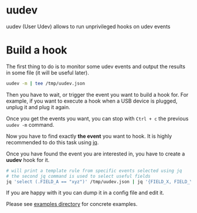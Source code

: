# uudev
uudev (User Udev) allows to run unprivileged hooks on udev events

# Build a hook

The first thing to do is to monitor some udev events and output the
results in some file (it will be useful later).

```bash
uudev -m | tee /tmp/uudev.json
```

Then you have to wait, or trigger the event you want to build a hook
for. For example, if you want to execute a hook when a USB device is
plugged, unplug it and plug it again.

Once you get the events you want, you can stop with `Ctrl + c` the 
previous `uudev -m` command.

Now you have to find exactly **the event** you want to hook. It is 
highly recommended to do this task using [jq](https://jqlang.github.io/jq/).

Once you have found the event you are interested in, you have to create 
a **uudev** hook for it. 

```bash
# will print a template rule from specific events selected using jq
# the second jq command is used to select useful fields
jq 'select (.FIELD_A == "xyz")' /tmp/uudev.json | jq '{FIELD_X, FIELD_Y}'  | uudev -t
```

If you are happy with it you can dump it in a config file and edit it.

Please see [examples directory](./examples) for concrete examples.

